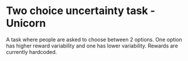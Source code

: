 # Two choice uncertainty task - Unicorn
A task where people are asked to choose between 2 options. One option has higher reward variability and one has lower variability. Rewards are currently hardcoded. 
